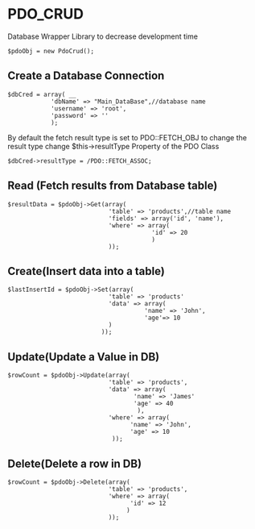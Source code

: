 # PDO_CRUD
 Database Wrapper Library to decrease development time 

```
$pdoObj = new PdoCrud();
``` 
 
## Create a Database Connection ##

```
$dbCred = array( __
            'dbName' => "Main_DataBase",//database name
            'username' => 'root',
            'password' => ''
            );
```

 By default the fetch result type is set to PDO::FETCH_OBJ
 to change the result type change $this->resultType Property of the PDO Class
```
$dbCred->resultType = /PDO::FETCH_ASSOC;
```
## Read (Fetch results from Database table)
```
$resultData = $pdoObj->Get(array(
                            'table' => 'products',//table name
                            'fields' => array('id', 'name'),
                            'where' => array(
                                        'id' => 20
                                        )
                            ));
```                            
## Create(Insert data into a table) 
```
$lastInsertId = $pdoObj->Set(array(
                            'table' => 'products'
                            'data' => array(
                                      'name' => 'John',
                                      'age'=> 10
                            )
                          ));
```  
## Update(Update a Value in DB)
```
$rowCount = $pdoObj->Update(array(
                            'table' => 'products',
                            'data' => array(
                                   'name' => 'James'
                                   'age' => 40
                                    ),
                            'where' => array(
                                  'name' => 'John',
                                  'age' => 10
                             ));
```
## Delete(Delete a row in DB)
```
$rowCount = $pdoObj->Delete(array(
                            'table' => 'products',
                            'where' => array(
                                  'id' => 12
                                 ) 
                            ));
